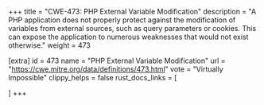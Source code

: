 +++
title = "CWE-473: PHP External Variable Modification"
description	= "A PHP application does not properly protect against the modification of variables from external sources, such as query parameters or cookies. This can expose the application to numerous weaknesses that would not exist otherwise."
weight = 473

[extra]
id = 473
name = "PHP External Variable Modification"
url = "https://cwe.mitre.org/data/definitions/473.html"
vote = "Virtually Impossible"
clippy_helps = false
rust_docs_links = [
	
]
+++

